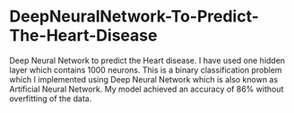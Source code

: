 # DeepNeuralNetwork-To-Predict-The-Heart-Disease
Deep Neural Network to predict the Heart disease. I have used one hidden layer which contains 1000 neurons. This is a binary classification problem which I implemented using Deep Neural Network which is also known as Artificial Neural Network. My model achieved an accuracy of 86% without overfitting of the data.
